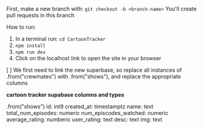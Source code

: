 First, make a new branch with: ```git checkout -b <branch-name>```
You'll create pull requests in this branch

How to run:
1. In a terminal run: ```cd CartoonTracker```
2. ```npm install```
3. ```npm run dev```
4. Click on the localhost link to open the site in your browser

[ ] We first need to link the new superbase, so replace all instances of .from("crewmates") with .from("shows"), and replace the appropriate columns

**cartoon tracker supabase columns and types**

.from("shows")
id: int9
created_at: timestamptz
name: text
total_num_episodes: numeric
num_episcodes_watched: numeric
average_rating: numberic
user_rating: text
desc: text
img: text